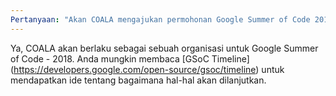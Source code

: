 ```yaml
---
Pertanyaan: "Akan COALA mengajukan permohonan Google Summer of Code 2018?"
---
```

Ya, COALA akan berlaku sebagai sebuah organisasi untuk Google Summer of Code - 2018. Anda mungkin membaca [GSoC Timeline] (https://developers.google.com/open-source/gsoc/timeline) untuk mendapatkan ide tentang bagaimana hal-hal akan dilanjutkan.
